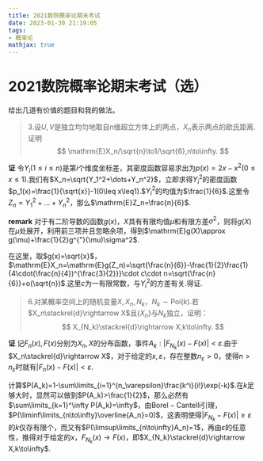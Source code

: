 ```yaml
---
title: 2021数院概率论期末考试
date: 2023-01-30 21:19:05
tags:
- 概率论
mathjax: true
---
```


# 2021数院概率论期末考试（选）

给出几道有价值的题目和我的做法。

> 3.设$U,V$是独立均匀地取自$n$维超立方体上的两点，$X_n$表示两点的欧氏距离.证明
> $$
> \mathrm{E}X_n/\sqrt{n}\to1/\sqrt{6},n\to\infty.
> $$

**证** 令$Y_i(1\leq i\leq n)$是第$i$个维度坐标差，其密度函数容易求出为$p(x)=2x-x^2(0\leq x\leq1).$我们有$X_n=\sqrt{Y_1^2+\dots+Y_n^2}$，立即求得$Y_i^2$的密度函数$p_1(x)=\frac{1}{\sqrt{x}}-1(0\leq x\leq1).$$Y_i^2$的均值为$\frac{1}{6}$.这里令$Z_n=Y_1^2+\dots+Y_n^2$，那么$\mathrm{E}Z_n=\frac{n}{6}$.

**remark** 对于有二阶导数的函数$g(x)$，$X$具有有限均值$\mu$和有限方差$\sigma^2$，则将$g(X)$在$\mu$处展开，利用前三项并且忽略余项，得到$\mathrm{E}g(X)\approx g(\mu)+\frac{1}{2}g^{"}(\mu)\sigma^2$.

在这里，取$g(x)=\sqrt{x}$，$\mathrm{E}X_n=\mathrm{E}g(Z_n)=\sqrt{\frac{n}{6}}-\frac{1}{2}\frac{1}{4\cdot(\frac{n}{4})^{\frac{3}{2}}}\cdot c\cdot n=\sqrt{\frac{n}{6}}+o(\sqrt{n})$.这里$c$为一有限常数，与$Y_i^2$的方差有关.得证.

> 6.对某概率空间上的随机变量$X,X_n,N_k$，$N_k\sim \mathrm{Poi}(k)$.若$X_n\stackrel{d}\rightarrow X$且$\{X_n\}$与$N_k$独立，证明：
> $$
> X_{N_k}\stackrel{d}\rightarrow X,k\to\infty.
> $$

**证** 记$F_n(x),F(x)$分别为$X_n,X$的分布函数，事件$A_k:|F_{N_k}(x)-F(x)|<\varepsilon$.由于$X_n\stackrel{d}\rightarrow X$，对于给定的$x,\varepsilon$，存在整数$n_\varepsilon>0$，使得$n>n_\varepsilon$时就有$|F_n(x)-F(x)|<\varepsilon$.

计算$P(A_k)=1-\sum\limits_{i=1}^{n_\varepsilon}\frac{k^i}{i!}\exp(-k)$.在$k$足够大时，显然可以做到$P(A_k)>\frac{1}{2}$，那么必然有$\sum\limits_{k=1}^\infty P(A_k)=\infty$，由$\mathrm{Borel-Cantelli}$引理，$P(\liminf\limits_{n\to\infty}\overline{A_n}=0)$，这表明使得$|F_{N_k}-F(x)|\geq \varepsilon$的$k$仅存有限个，而又有$P(\limsup\limits_{n\to\infty}A_n)=1$，再由$\varepsilon$的任意性，推得对于给定的$x$，$F_{N_k}(x)\to F(x)$，即$X_{N_k}\stackrel{d}\rightarrow X,k\to\infty$.

